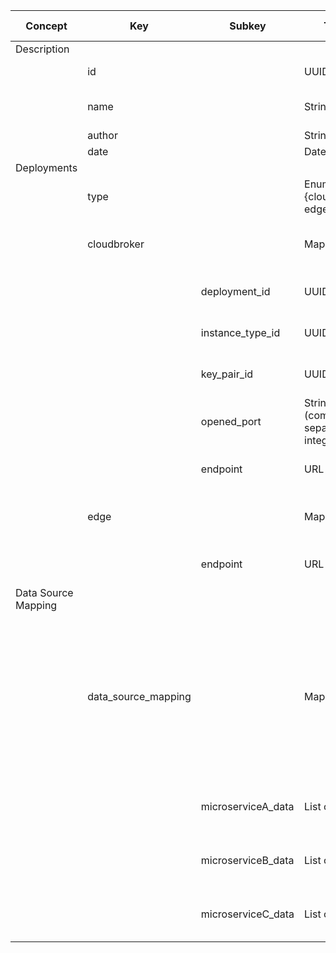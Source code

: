 
<style>
  .md-typeset h1,
  .md-content__button {
    display: none;
  }
</style>
| Concept             | Key                 | Subkey             | Type                              | Example Value | Comment                                                                                                                                                     | Condition |
| ------------------- | ------------------- | ------------------ | --------------------------------- | ------------- | ----------------------------------------------------------------------------------------------------------------------------------------------------------- | --------- |
| Description         |                     |                    |                                   |               |                                                                                                                                                             |           |
|                     | id                  |                    | UUID                              |               | DIGITbrain reference                                                                                                                                        | auto      |
|                     | name                |                    | String                            |               | Short name for the node/device                                                                                                                              | mandatory |
|                     | author              |                    | String                            |               | Created by                                                                                                                                                  | mandatory |
|                     | date                |                    | Date                              |               | Created on                                                                                                                                                  | auto      |
| Deployments         |                     |                    |                                   |               |                                                                                                                                                             |           |
|                     | type                |                    | Enumeration {cloudbroker, edge}   |               | computing centre                                                                                                                                            | mandatory |
|                     | cloudbroker         |                    | Map of…                           |               | Configuration data for a CloudBroker instance                                                                                                               |           |
|                     |                     | deployment_id      | UUID                              |               | ID of CloudBroker Deployment                                                                                                                                |           |
|                     |                     | instance_type_id   | UUID                              |               | ID of CloudBroker InstanceType                                                                                                                              |           |
|                     |                     | key_pair_id        | UUID                              |               | ID of CloudBroker Key Pair                                                                                                                                  |           |
|                     |                     | opened_port        | String (comma separated integers) |               | Ports to open at cloud side                                                                                                                                 |           |
|                     |                     | endpoint           | URL                               |               | Endpoint of the CB Platform                                                                                                                                 |           |
|                     | edge                |                    | Map of…                           |               | Connection data for a bring-your-own edge                                                                                                                   |           |
|                     |                     | endpoint           | URL                               |               | accesible IP or FQDN of edge device                                                                                                                         |           |
| Data Source Mapping |                     |                    |                                   |               |                                                                                                                                                             |           |
|                     | data_source_mapping |                    | Map of…                           |               | Mapping the available Data assets in this DMA Tuple to available Microservices. One Microservice may require several Data assets, specified by their UUIDs. | optional  |
|                     |                     | microserviceA_data | List of UUIDs                     |               | UUIDs of required data sources for MicroserviceA                                                                                                            |           |
|                     |                     | microserviceB_data | List of UUIDs                     |               | UUIDs of required data sources for MicroserviceB                                                                                                            |           |
|                     |                     | microserviceC_data | List of UUIDs                     |               | UUIDs of required data sources for MicroserviceC                                                                                                            |           |
